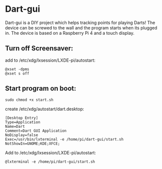 # Dart-gui

Dart-gui is a DIY project which helps tracking points for playing Darts! The device can be screwed to the wall and the program starts when its plugged in. The device is based on a Raspberry Pi 4 and a touch display.

## Turn off Screensaver:
add to /etc/xdg/lxsession/LXDE-pi/autostart:

    @xset -dpms
    @xset s off


## Start program on boot:

    sudo chmod +x start.sh

create /etc/xdg/autostart/dart.desktop:

    [Desktop Entry]
    Type=Application
    Name=Dart
    Comment=Dart GUI Application
    NoDisplay=false
    Exec=/usr/bin/lxterminal -e /home/pi/dart-gui/start.sh
    NotShowIn=GNOME;KDE;XFCE;

Add to /etc/xdg/lxsession/LXDE-pi/autostart:

    @lxterminal -e /home/pi/dart-gui/start.sh
